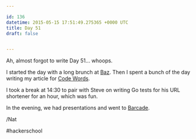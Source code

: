 ```yaml
---

id: 136
datetime: 2015-05-15 17:51:49.275365 +0000 UTC
title: Day 51
draft: false


---
```


Ah, almost forgot to write Day 51... whoops.

I started the day with a long brunch at [Baz](http://bazbagel.com/). Then I spent a bunch of the day writing my article for [Code Words](https://codewords.recurse.com/issues).

I took a break at 14:30 to pair with Steve on writing Go tests for his URL shortener for an hour, which was fun.

In the evening, we had presentations and went to [Barcade](http://barcadestmarks.com/).

/Nat

#hackerschool
